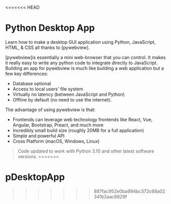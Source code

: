 <<<<<<< HEAD

# Python Desktop App

Learn how to make a desktop GUI application using Python, JavaScript, HTML, & CSS all thanks to [pywebview].

[pywebview]is essentially a mini web-browser that you can control. It makes it really easy to write any python code to integrate directly to JavaScript. Building an app for pywebview is much like building a web application but a few key differences:

- Database optional
- Access to local users' file system
- Virtually no latency (between JavaScript and Python)
- Offline by default (no need to use the internet).

The advantage of using pywebview is that:

- Frontends can leverage web technology frontends like React, Vue, Angular, Bootstrap, Preact, and much more
- Incredibly small build size (roughly 20MB for a full application)
- Simple and powerful API
- Cross Platform (macOS, Windows, Linux)

> Code updated to work with Python 3.10 and other latest software versions.
=======
# pDesktopApp
>>>>>>> 887fac952e0ba994bc372c68a02341b2aac8829f
